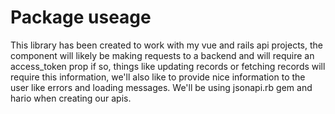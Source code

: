 # Package useage

This library has been created to work with my vue and rails api projects, the component will likely be making requests to a backend and will require an access_token prop if so, things like updating records or fetching records will require this information, we'll also like to provide nice information to the user like errors and loading messages. We'll be using jsonapi.rb gem and hario when creating our apis.